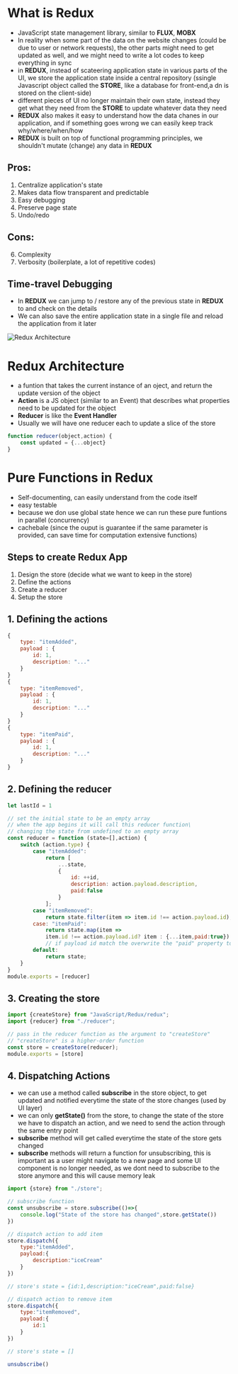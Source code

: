 # **What is Redux**
- JavaScript state management library, similar to **FLUX**, **MOBX**
- In reality when some part of the data on the website changes (could be due to user or network requests), the other parts might need to get updated as well, and we might need to write a lot codes to keep everything in sync
- in **REDUX**, instead of scateering application state in various parts of the UI, we store the application state inside a central repository (ssingle Javascript object called the **STORE**, like a database for front-end,a dn is stored on the client-side)
- different pieces of UI no longer maintain their own state, instead they get what they need from the **STORE** to update whatever data they need
- **REDUX** also makes it easy to understand how the data chanes in our application, and if something goes wrong we can easily keep track why/where/when/how
- **REDUX** is built on top of functional programming principles, we shouldn't mutate (change) any data in **REDUX**
## **Pros**:
1. Centralize application's state
2. Makes data flow transparent and predictable
3. Easy debugging
4. Preserve page state
5. Undo/redo
## **Cons**:
6. Complexity 
7. Verbosity (boilerplate, a lot of repetitive codes)

## **Time-travel Debugging**
- In **REDUX** we can jump to / restore any of the previous state in **REDUX** to and check on the details
- We can also save the entire application state in a single file and reload the application from it later

![Redux Architecture](https://labs.tadigital.com/wp-content/uploads/2020/04/getting-started-with-redux-1096x453.png)

# **Redux Architecture**
- a funtion that takes the current instance of an oject, and return the update version of the object
- **Action** is a JS object (similar to an Event) that describes what properties need to be updated for the object
- **Reducer** is like the **Event Handler**
- Usually we will have one reducer each to update a slice of the store
```javascript
function reducer(object,action) {
    const updated = {...object}
}
```

# **Pure Functions in Redux**
- Self-documenting, can easily understand from the code itself
- easy testable
- because we don use global state hence we can run these pure funtions in parallel (concurrency)
- cachebale (since the ouput is guarantee if the same parameter is provided, can save time for computation extensive functions)

## **Steps to create Redux App**
1. Design the store (decide what we want to keep in the store)
2. Define the actions
3. Create a reducer
4. Setup the store
## **1. Defining the actions**
```javascript
{
    type: "itemAdded",
    payload : {
        id: 1,
        description: "..."
    }
}
{
    type: "itemRemoved",
    payload : {
        id: 1,
        description: "..."
    }
}
{
    type: "itemPaid",
    payload : {
        id: 1,
        description: "..."
    }
}
```
## **2. Defining the reducer**
```javascript
let lastId = 1

// set the initial state to be an empty array
// when the app begins it will call this reducer function\
// changing the state from undefined to an empty array
const reducer = function (state=[],action) {
    switch (action.type) {
        case "itemAdded":
            return [
                ...state,
                {
                    id: ++id,
                    description: action.payload.description,
                    paid:false
                }
            ];
        case "itemRemoved":
            return state.filter(item => item.id !== action.payload.id);
        case: "itemPaid":
            return state.map(item => 
            item.id !== action.payload.id? item : {...item,paid:true})
            // if payload id match the overwrite the "paid" property to true
        default:
            return state;
    }
}
module.exports = [reducer]
```
## **3. Creating the store**

```javascript
import {createStore} from "JavaScript/Redux/redux";
import {reducer} from "./reducer";

// pass in the reducer function as the argument to "createStore"
// "createStore" is a higher-order function
const store = createStore(reducer);
module.exports = [store]
```
## **4. Dispatching Actions**
- we can use a method called **subscribe** in the store object, to get updated and notified everytime the state of the store changes (used by UI layer)
- we can only **getState()** from the store, to change the state of the store we have to dispatch an action, and we need to send the action through the same entry point
- **subscribe** method will get called everytime the state of the store gets changed
- **subscribe** methods will return a function for unsubscribing, this is important as a user might navigate to a new page and some UI component is no longer needed, as we dont need to subscribe to the store anymore and this will cause memory leak
```javascript
import {store} from "./store";

// subscribe function
const unsubscribe = store.subscribe(()=>{
    console.log("State of the store has changed",store.getState())
})

// dispatch action to add item
store.dispatch({
    type:"itemAdded",
    payload:{
        description:"iceCream"
    }
})

// store's state = {id:1,description:"iceCream",paid:false}

// dispatch action to remove item
store.dispatch({
    type:"itemRemoved",
    payload:{
        id:1
    }
})

// store's state = []

unsubscribe()
```
